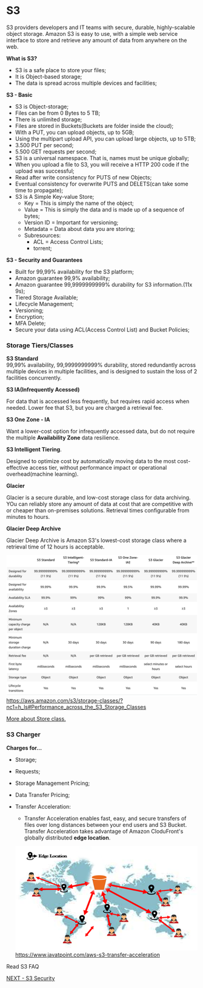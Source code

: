 # S3  

S3 providers developers and IT teams with secure, durable, highly-scalable object storage. Amazon S3 is easy to use, with a simple web service interface to store and retrieve any amount of data from anywhere on the web.  

**What is S3?**  

* S3 is a safe place to store your files;  
* It is Object-based storage;  
* The data is spread across multiple devices and facilities;  

**S3 - Basic**  

* S3 is Object-storage;  
* Files can be from 0 Bytes to 5 TB;
* There is unlimited storage;  
* Files are stored in Buckets(Buckets are folder inside the cloud);  
* With a PUT, you can upload objects, up to 5GB;  
* Using the multipart upload API, you can upload large objects, up to 5TB;  
* 3.500 PUT per second;  
* 5.500 GET requests per second;  
* S3 is a universal namespace. That is, names must be unique globally;  
* When you upload a file to S3, you will receive a HTTP 200 code if the upload was successful;  
* Read after write consistency for PUTS of new Objects;  
* Eventual consistency for overwrite PUTS and DELETS(can take some time to propagate);  
* S3 is A Simple Key-value Store;  
  * Key = This is simply the name of the object;  
  * Value = This is simply the data and is made up of a sequence of bytes;  
  * Version ID = Important for versioning;  
  * Metadata = Data about data you are storing;  
  * Subresources:  
    * ACL = Access Control Lists;  
    * torrent;

**S3 - Security and Guarantees**  

* Built for 99,99% availability for the S3 platform;  
* Amazon guarantee 99,9% availability;  
* Amazon guarantee 99,9999999999% durability for S3 information.(11x 9s);  
* Tiered Storage Available;  
* Lifecycle Management;  
* Versioning;  
* Encryption;
* MFA Delete;  
* Secure your data using ACL(Access Control List) and Bucket Policies;  

### Storage Tiers/Classes  

**S3 Standard**  
99,99% availability, 99,9999999999% durability, stored redundantly across multiple devices in multiple facilities, and is designed to sustain the loss of 2 facilities concurrently.  

**S3 IA(Infrequently Acessed)**  

For data that is accessed less frequently, but requires rapid access when needed. Lower fee that S3, but you are charged  a retrieval fee.  

**S3 One Zone - IA**  

Want a lower-cost option for infrequently accessed data, but do not require the multiple **Availability Zone** data resilience.

**S3 Intelligent Tiering**.

Designed to optimize cost by automatically moving data to the most cost-effective access tier, without performance impact or operational overhead(machine learning).  

**Glacier**  

Glacier is a secure durable, and low-cost storage class for data archiving. YOu can reliably store any amount of data at cost that are competitive with or cheaper than on-premises solutions. Retrieval times configurable from minutes to hours.  

**Glacier Deep Archive**  

Glacier Deep Archive is Amazon S3's lowest-cost storage class where a retrieval time of 12 hours is acceptable.  

![S3 Compare](/imgs/s3-compare.png) https://aws.amazon.com/s3/storage-classes/?nc1=h_ls#Performance_across_the_S3_Storage_Classes  

[More about Store class.](https://aws.amazon.com/s3/storage-classes/)
### S3 Charger  

**Charges for...**  

* Storage;  
* Requests;  
* Storage Management Pricing;  
* Data Transfer Pricing;  
* Transfer Acceleration:  
  * Transfer Acceleration enables fast, easy, and secure transfers of files over long distances between your end users and S3 Bucket. Transfer Acceleration takes advantage of Amazon CloduFront's globally distributed **edge location**.

  ![transfer Acceleration](/imgs/aws-s3-transfer-acceleration.png)https://www.javatpoint.com/aws-s3-transfer-acceleration


Read S3 FAQ  

[NEXT - S3 Security](s3_security.md)  
